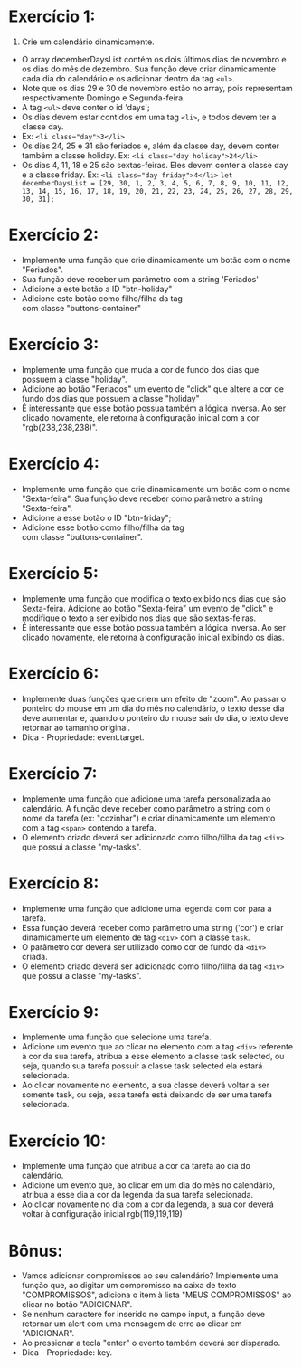 # Exercício 1:
1. Crie um calendário dinamicamente.
- O array decemberDaysList contém os dois últimos dias de novembro e os dias do mês de dezembro. Sua função deve criar dinamicamente cada dia do calendário e os adicionar dentro da tag ``<ul>``.
- Note que os dias 29 e 30 de novembro estão no array, pois representam respectivamente Domingo e Segunda-feira.
- A tag ``<ul>`` deve conter o id 'days';
- Os dias devem estar contidos em uma tag ``<li>``, e todos devem ter a classe day. 
- Ex: ``<li class="day">3</li>``
- Os dias 24, 25 e 31 são feriados e, além da classe day, devem conter também a classe holiday. Ex: ``<li class="day holiday">24</li>``
- Os dias 4, 11, 18 e 25 são sextas-feiras. Eles devem conter a classe day e a classe friday. Ex: ``<li class="day friday">4</li>``
``
let decemberDaysList = [29, 30, 1, 2, 3, 4, 5, 6, 7, 8, 9, 10, 11, 12, 13, 14, 15, 16, 17, 18, 19, 20, 21, 22, 23, 24, 25, 26, 27, 28, 29, 30, 31];
``
# Exercício 2:
- Implemente uma função que crie dinamicamente um botão com o nome "Feriados".
- Sua função deve receber um parâmetro com a string 'Feriados'
- Adicione a este botão a ID "btn-holiday"
- Adicione este botão como filho/filha da tag <div> com classe "buttons-container"

# Exercício 3:
- Implemente uma função que muda a cor de fundo dos dias que possuem a classe "holiday".
- Adicione ao botão "Feriados" um evento de "click" que altere a cor de fundo dos dias que possuem a classe "holiday"
- É interessante que esse botão possua também a lógica inversa. Ao ser clicado novamente, ele retorna à configuração inicial com a cor "rgb(238,238,238)".

# Exercício 4:
- Implemente uma função que crie dinamicamente um botão com o nome "Sexta-feira". Sua função deve receber como parâmetro a string "Sexta-feira".
- Adicione a esse botão o ID "btn-friday";
- Adicione esse botão como filho/filha da tag <div> com classe "buttons-container".

# Exercício 5:
- Implemente uma função que modifica o texto exibido nos dias que são Sexta-feira. Adicione ao botão "Sexta-feira" um evento de "click" e modifique o texto a ser exibido nos dias que são sextas-feiras.
- É interessante que esse botão possua também a lógica inversa. Ao ser clicado novamente, ele retorna à configuração inicial exibindo os dias.

# Exercício 6:
- Implemente duas funções que criem um efeito de "zoom". Ao passar o ponteiro do mouse em um dia do mês no calendário, o texto desse dia deve aumentar e, quando o ponteiro do mouse sair do dia, o texto deve retornar ao tamanho original.
- Dica - Propriedade: event.target.

# Exercício 7:
- Implemente uma função que adicione uma tarefa personalizada ao calendário. A função deve receber como parâmetro a string com o nome da tarefa (ex: "cozinhar") e criar dinamicamente um elemento com a tag ``<span>`` contendo a tarefa.
- O elemento criado deverá ser adicionado como filho/filha da tag ``<div>`` que possui a classe "my-tasks".

# Exercício 8:
- Implemente uma função que adicione uma legenda com cor para a tarefa.
- Essa função deverá receber como parâmetro uma string ('cor') e criar dinamicamente um elemento de tag ``<div>`` com a classe ``task``.
- O parâmetro cor deverá ser utilizado como cor de fundo da ``<div>`` criada.
- O elemento criado deverá ser adicionado como filho/filha da tag ``<div>`` que possui a classe "my-tasks".

# Exercício 9:
- Implemente uma função que selecione uma tarefa.
- Adicione um evento que ao clicar no elemento com a tag ``<div>`` referente à cor da sua tarefa, atribua a esse elemento a classe task selected, ou seja, quando sua tarefa possuir a classe task selected ela estará selecionada.
- Ao clicar novamente no elemento, a sua classe deverá voltar a ser somente task, ou seja, essa tarefa está deixando de ser uma tarefa selecionada.

# Exercício 10:
- Implemente uma função que atribua a cor da tarefa ao dia do calendário.
- Adicione um evento que, ao clicar em um dia do mês no calendário, atribua a esse dia a cor da legenda da sua tarefa selecionada.
- Ao clicar novamente no dia com a cor da legenda, a sua cor deverá voltar à configuração inicial rgb(119,119,119)

# Bônus:
- Vamos adicionar compromissos ao seu calendário? Implemente uma função que, ao digitar um compromisso na caixa de texto "COMPROMISSOS", adiciona o item à lista "MEUS COMPROMISSOS" ao clicar no botão "ADICIONAR".
- Se nenhum caractere for inserido no campo input, a função deve retornar um alert com uma mensagem de erro ao clicar em "ADICIONAR".
- Ao pressionar a tecla "enter" o evento também deverá ser disparado.
- Dica - Propriedade: key.
